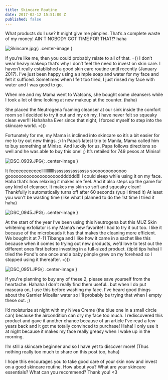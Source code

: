 ```yaml
---
title: Skincare Routine
date: 2017-02-12 15:51:00 Z
published: false
---
```


What products do I use?
It might give me pimples.
That’s a complete waste of my money! AIN'T NOBODY GOT TIME FOR THAT!? haha

![Skincare.jpg](/uploads/Skincare.jpg){: .center-image }

If you’re like me, then you could probably relate to all of that. =)) I don’t wear heavy makeup that’s why I don’t feel the need to invest on skin care.
I haven’t really established a good skin care routine until recently (January 2017). I’ve just been happy  using a simple soap and water for my face and felt it sufficed. Sometimes when I felt too tired, I just rinsed my face with water and I was good to go.

When me and my Mama went to Watsons, she bought some cleansers while I took a lot of time looking at new makeup at the counter. (haha)

She placed the Neutrogena foaming cleanser at our sink inside the comfort room so I decided to try it out and my oh my, I have never felt so squeaky clean ever!!! Hahahaha Ever since that night, I forced myself to step into the skincare world. =)))

Fortunately for me, my Mama is inclined into skincare so it’s a bit easier for me to try out new things.  ;) In Papa’s latest trip to Manila, Mama called him to buy something at Miniso. And luckily for us, Papa follows directions so well and he was able to buy this one! ;) It’s retailed for 749 pesos at Miniso!

![DSC_0939.JPG](/uploads/DSC_0939.JPG){: .center-image }

It feeeeeeeeeeeellllllllllllsssssssssssssss sooooooooooooo goooooooooooooooooooodddddd!!! I could sleep while using it on my face. Haha that’s how relaxing it makes me feel. And it also steps up the game for any kind of cleanser. It makes my skin so soft and squeaky clean! Thankfully it automatically turns off after 60 seconds (yup I timed it)  At least you won't be wasting time (like what I planned to do the 1st time I tried it haha)

![DSC_0945.JPG](/uploads/DSC_0945.JPG){: .center-image }

At the start of the year I’ve been using this Neutrogena but this MUZ Skin whitening exfoliator is my Mama’s new favorite! I had to try it out too. I like it because of the microbeads it has that makes the cleaning more efficient. We bought it at 7-11 Tibanga and I like how it came in a sachet like this because when it comes to trying out new products, we’d love to test out the different ones first before investing in a full-sized product. (tipid tips haha) I tried the Pond's one once and a baby pimple grew on my forehead so I stopped using it thereafter. =)))

![DSC_0951.JPG](/uploads/DSC_0951.JPG){: .center-image }

If you're planning to buy any of these 2, please save yourself from the heartache. Hahaha I don't really find them useful.. but when I do put mascara on, I use this before washing my face. I've heard good things about the Garnier Micellar water so I'll probably be trying that when I empty these out. ;)

I’d moisturize at night with my Nivea Creme (the blue one in a small circle can) because the aircondition can dry my face too much. I rediscovered this product and gave it another chance because of an article I’ve read a few years back and it got me totally convinced to purchase! Haha! I only use it at night because it makes my face really greasy when I wake up in the morning.

I’m still a skincare beginner and so I have yet to discover more! (Thus nothing really too much to share on this post too, haha)

I hope this encourages you to take good care of your skin now and invest on a good skincare routine. How about you? What are your skincare essentials? What can you recommend? Thank you! <3